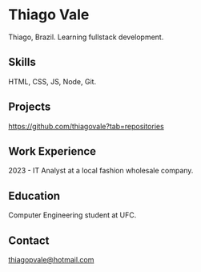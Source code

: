 # Thiago Vale
Thiago, Brazil. Learning fullstack development.

## Skills
HTML, CSS, JS, Node, Git.

## Projects
https://github.com/thiagovale?tab=repositories

## Work Experience
2023 - IT Analyst at a local fashion wholesale company.

## Education
Computer Engineering student at UFC.

## Contact
thiagopvale@hotmail.com
